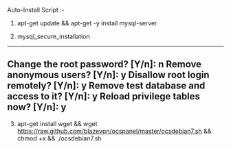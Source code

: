 Auto-Install Script :-

1. apt-get update && apt-get -y install mysql-server

2. mysql_secure_installation

  -----------------------------------------------------------------------
  Change the root password? [Y/n]: n
  Remove anonymous users? [Y/n]: y
  Disallow root login remotely? [Y/n]: y
  Remove test database and access to it? [Y/n]: y
  Reload privilege tables now? [Y/n]: y
  -----------------------------------------------------------------------
  
3. apt-get install wget && wget https://raw.github.com/blazevpn/ocspanel/master/ocsdebian7.sh && chmod +x && ./ocsdebian7.sh
